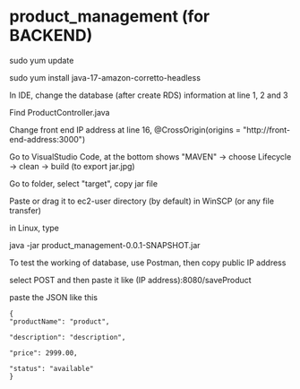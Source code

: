 # product_management (for BACKEND) 

sudo yum update

sudo yum install java-17-amazon-corretto-headless

In IDE, change the database (after create RDS) information at line 1, 2 and 3

Find ProductController.java

Change front end IP address at line 16, @CrossOrigin(origins = "http://front-end-address:3000") 

Go to VisualStudio Code, at the bottom shows "MAVEN"  -> choose Lifecycle -> clean -> build (to export jar.jpg)

Go to folder, select "target", copy jar file

Paste or drag it to ec2-user directory (by default) in WinSCP (or any file transfer)

in Linux, type 

java -jar product_management-0.0.1-SNAPSHOT.jar

To test the working of database, use Postman, then copy public IP address

select POST and then paste it like (IP address):8080/saveProduct

paste the JSON like this
   
    {
    "productName": "product",
    
    "description": "description",
    
    "price": 2999.00,
    
    "status": "available" 
    }


